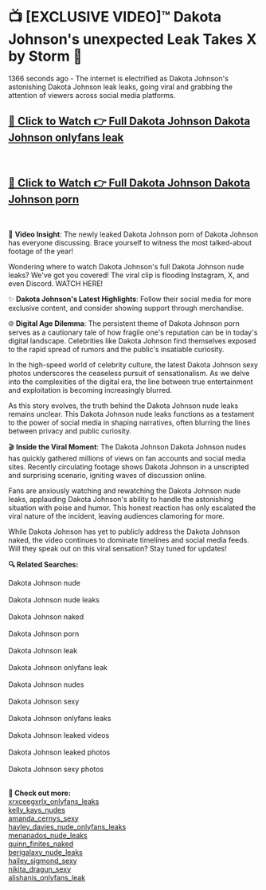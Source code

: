 # 📺 [EXCLUSIVE VIDEO]™ Dakota Johnson's unexpected Leak Takes X by Storm 🚀

1366 seconds ago - The internet is electrified as Dakota Johnson's astonishing Dakota Johnson leak leaks, going viral and grabbing the attention of viewers across social media platforms.

<h2><a href="github-6l9.pages.dev/link1">🔗 Click to Watch 👉 Full Dakota Johnson Dakota Johnson onlyfans leak</a></h2><br>
<h2><a href="github-6l9.pages.dev/link2">🔗 Click to Watch 👉 Full Dakota Johnson Dakota Johnson porn</a></h2><br>

🎥 **Video Insight**: The newly leaked Dakota Johnson porn of Dakota Johnson has everyone discussing. Brace yourself to witness the most talked-about footage of the year!

Wondering where to watch Dakota Johnson's full Dakota Johnson nude leaks? We've got you covered! The viral clip is flooding Instagram, X, and even Discord. WATCH HERE!

✨ **Dakota Johnson's Latest Highlights**: Follow their social media for more exclusive content, and consider showing support through merchandise.

🌐 **Digital Age Dilemma**: The persistent theme of Dakota Johnson porn serves as a cautionary tale of how fragile one's reputation can be in today's digital landscape. Celebrities like Dakota Johnson find themselves exposed to the rapid spread of rumors and the public's insatiable curiosity.

In the high-speed world of celebrity culture, the latest Dakota Johnson sexy photos underscores the ceaseless pursuit of sensationalism. As we delve into the complexities of the digital era, the line between true entertainment and exploitation is becoming increasingly blurred.

As this story evolves, the truth behind the Dakota Johnson nude leaks remains unclear. This Dakota Johnson nude leaks functions as a testament to the power of social media in shaping narratives, often blurring the lines between privacy and public curiosity.

🎬 **Inside the Viral Moment**: The Dakota Johnson Dakota Johnson nudes has quickly gathered millions of views on fan accounts and social media sites. Recently circulating footage shows Dakota Johnson in a unscripted and surprising scenario, igniting waves of discussion online.

Fans are anxiously watching and rewatching the Dakota Johnson nude leaks, applauding Dakota Johnson's ability to handle the astonishing situation with poise and humor. This honest reaction has only escalated the viral nature of the incident, leaving audiences clamoring for more.

While Dakota Johnson has yet to publicly address the Dakota Johnson naked, the video continues to dominate timelines and social media feeds. Will they speak out on this viral sensation? Stay tuned for updates!

<strong>🔍 Related Searches:</strong>

Dakota Johnson nude
<br><br>
Dakota Johnson nude leaks
<br><br>
Dakota Johnson naked
<br><br>
Dakota Johnson porn
<br><br>
Dakota Johnson leak
<br><br>
Dakota Johnson onlyfans leak
<br><br>
Dakota Johnson nudes
<br><br>
Dakota Johnson sexy
<br><br>
Dakota Johnson onlyfans leaks
<br><br>
Dakota Johnson leaked videos
<br><br>
Dakota Johnson leaked photos
<br><br>
Dakota Johnson sexy photos
<br><br>



<strong>🔗 Check out more:</strong><br>
<a href="./Leaked_xrxceegxrlx_Video_xrxceegxrlx_onlyfans_leaks_Uncovered_ON_X.md">xrxceegxrlx_onlyfans_leaks</a><br>
<a href="./Leaked_kelly_kays_Video_kelly_kays_nudes_Uncovered_ON_X.md">kelly_kays_nudes</a><br>
<a href="./Viral_amanda_cernys_amanda_cernys_sexy_FULL_CLIP_ON_X.md">amanda_cernys_sexy</a><br>
<a href="./Viral_hayley_davies_nude_hayley_davies_nude_onlyfans_leaks_FULL_CLIP_ON_X.md">hayley_davies_nude_onlyfans_leaks</a><br>
<a href="./FULL_VIDEO_menanados_Viral_Leaked_Originals_ON_Social_Media_menanados_nude_leaks.md">menanados_nude_leaks</a><br>
<a href="./FULL_VIDEO_quinn_finites_Viral_Leaked_Originals_ON_Social_Media_quinn_finites_naked.md">quinn_finites_naked</a><br>
<a href="./Leaked_berigalaxy_Video_berigalaxy_nude_leaks_Uncovered_ON_X.md">berigalaxy_nude_leaks</a><br>
<a href="./Leaked_hailey_sigmond_Video_hailey_sigmond_sexy_Uncovered_ON_X.md">hailey_sigmond_sexy</a><br>
<a href="./WATCH_NOW_nikita_dragun_Exclusive_Leak_nikita_dragun_sexy_ON_X.md">nikita_dragun_sexy</a><br>
<a href="./WATCH_NOW_alishanis_Exclusive_Leak_alishanis_onlyfans_leak_ON_X.md">alishanis_onlyfans_leak</a><br>
